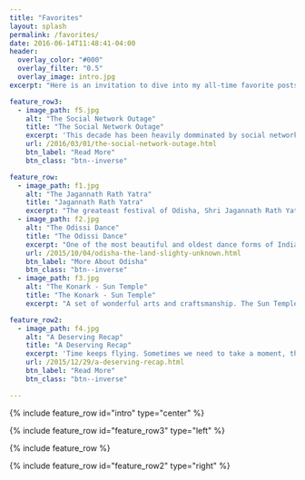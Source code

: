 ```yaml
---
title: "Favorites"
layout: splash
permalink: /favorites/
date: 2016-06-14T11:48:41-04:00
header:
  overlay_color: "#000"
  overlay_filter: "0.5"
  overlay_image: intro.jpg
excerpt: "Here is an invitation to dive into my all-time favorite posts—each one a journey worth taking. Explore and discover; you won't be disappointed!"

feature_row3:
  - image_path: f5.jpg
    alt: "The Social Network Outage"
    title: "The Social Network Outage"
    excerpt: 'This decade has been heavily domminated by social networks. Our lives have changed significantly! But, are we moving in the right direction? Click on the read more button for a synthesis.'
    url: /2016/03/01/the-social-network-outage.html
    btn_label: "Read More"
    btn_class: "btn--inverse"

feature_row:
  - image_path: f1.jpg
    alt: "The Jagannath Rath Yatra"
    title: "Jagannath Rath Yatra"
    excerpt: "The greateast festival of Odisha, Shri Jagannath Rath Yatra."
  - image_path: f2.jpg
    alt: "The Odissi Dance"
    title: "The Odissi Dance"
    excerpt: "One of the most beautiful and oldest dance forms of India."
    url: /2015/10/04/odisha-the-land-slighty-unknown.html
    btn_label: "More About Odisha"
    btn_class: "btn--inverse"
  - image_path: f3.jpg
    alt: "The Konark - Sun Temple"
    title: "The Konark - Sun Temple"
    excerpt: "A set of wonderful arts and craftsmanship. The Sun Temple - Konark, Odisha"

feature_row2:
  - image_path: f4.jpg
    alt: "A Deserving Recap"
    title: "A Deserving Recap"
    excerpt: 'Time keeps flying. Sometimes we need to take a moment, think and review ourselves. So here is an abstract recap and review of the years 2014 and 2015 in my life.'
    url: /2015/12/29/a-deserving-recap.html
    btn_label: "Read More"
    btn_class: "btn--inverse"

---
```


{% include feature_row id="intro" type="center" %}

{% include feature_row id="feature_row3" type="left" %}

{% include feature_row %}

{% include feature_row id="feature_row2" type="right" %}
